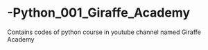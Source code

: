 # -Python_001_Giraffe_Academy
Contains codes of python course in youtube channel named Giraffe Academy
